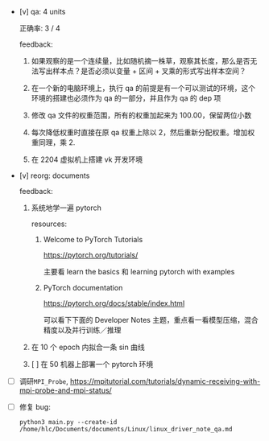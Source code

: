 * [v] qa: 4 units

    正确率: 3 / 4

    feedback:

    1. 如果观察的是一个连续量，比如随机摘一株草，观察其长度，那么是否无法写出样本点？是否必须以变量 + 区间 + 叉乘的形式写出样本空间？

    2. 在一个新的电脑环境上，执行 qa 的前提是有一个可以测试的环境，这个环境的搭建也必须作为 qa 的一部分，并且作为 qa 的 dep 项

    3. 修改 qa 文件的权重范围，所有的权重加起来为 100.00，保留两位小数

    4. 每次降低权重时直接在原 qa 权重上除以 2，然后重新分配权重。增加权重同理，乘 2.

    5. 在 2204 虚拟机上搭建 vk 开发环境

* [v] reorg: documents

    feedback:

    1. 系统地学一遍 pytorch

        resources:

        1. Welcome to PyTorch Tutorials

            <https://pytorch.org/tutorials/>

            主要看 learn the basics 和 learning pytorch with examples

        2. PyTorch documentation

            <https://pytorch.org/docs/stable/index.html>

            可以看下下面的 Developer Notes 主题，重点看一看模型压缩，混合精度以及并行训练／推理

    2. 在 10 个 epoch 内拟合一条 sin 曲线

    3. [ ] 在 50 机器上部署一个 pytorch 环境

* [ ] 调研`MPI_Probe`, <https://mpitutorial.com/tutorials/dynamic-receiving-with-mpi-probe-and-mpi-status/>

* [ ] 修复 bug:

    `python3 main.py --create-id /home/hlc/Documents/documents/Linux/linux_driver_note_qa.md`
